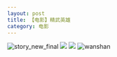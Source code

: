 ```yaml
---
layout: post
title: 【电影】精武英雄
category: 电影
---
```

![story_new_final](http://rfbyhtcfm.hd-bkt.clouddn.com/img/story_new_final_0322.png)
![](http://rfbyhtcfm.hd-bkt.clouddn.com/img/gong-fu-hero-220325-1.png)
![](http://rfbyhtcfm.hd-bkt.clouddn.com/img/gong-fu-hero-220325-2.png)
![wanshan](http://rfbyhtcfm.hd-bkt.clouddn.com/img/wanshan.png)